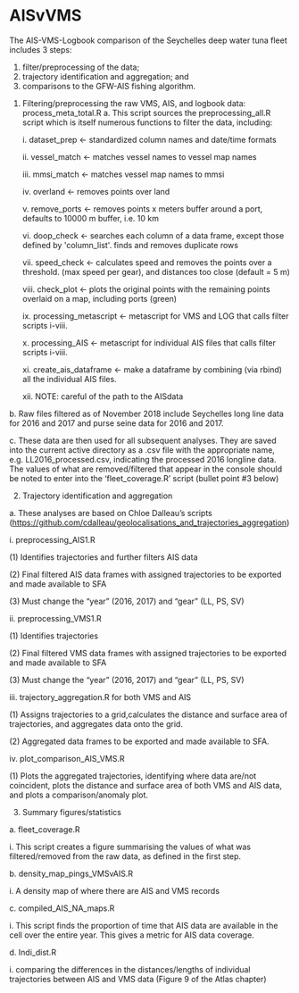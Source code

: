 # AISvVMS
The AIS-VMS-Logbook comparison of the Seychelles deep water tuna fleet includes 3 steps: 
1) filter/preprocessing of the data; 
2) trajectory identification and aggregation; and
3) comparisons to the GFW-AIS fishing algorithm.

1. Filtering/preprocessing the raw VMS, AIS, and logbook data: process_meta_total.R
  a. This script sources the preprocessing_all.R script which is itself numerous functions to filter the data, including:
  
    i. dataset_prep  <- standardized column names and date/time formats
  
    ii. vessel_match <- matches vessel names to vessel map names
  
    iii. mmsi_match   <- matches vessel map names to mmsi
  
    iv. overland         <- removes points over land
  
    v. remove_ports <- removes points x meters buffer around a port, defaults to 10000 m buffer, i.e. 10 km
    
    vi. doop_check   <- searches each column of a data frame, except those defined by 'column_list'. finds and removes duplicate rows
    
    vii. speed_check  <- calculates speed and removes the points over a threshold. (max speed per gear), and distances too close (default = 5 m)
    
    viii. check_plot     <- plots the original points with the remaining points overlaid on a map, including ports (green)
    
    ix. processing_metascript <- metascript for VMS and LOG that calls filter scripts i-viii.
    
    x. processing_AIS <- metascript for individual AIS files that calls filter scripts i-viii. 
    
    xi. create_ais_dataframe <- make a dataframe by combining (via rbind) all the individual AIS files.
    
    xii. NOTE: careful of the path to the AISdata 
    
  b. Raw files filtered as of November 2018 include Seychelles long line data for 2016 and 2017 and purse seine data for 2016 and 2017.
  
  c. These data are then used for all subsequent analyses. They are saved into the current active directory as a .csv file with the appropriate name, e.g. LL2016_processed.csv, indicating the processed 2016 longline data. The values of what are removed/filtered that appear in the console should be noted to enter into the ‘fleet_coverage.R’ script (bullet point #3 below)

2. Trajectory identification and aggregation

  a. These analyses are based on Chloe Dalleau’s scripts (https://github.com/cdalleau/geolocalisations_and_trajectories_aggregation)

   i. preprocessing_AIS1.R

    
   (1) Identifies trajectories and further filters AIS data
    
   (2) Final filtered AIS data frames with assigned trajectories to be exported and made available to SFA
    
   (3) Must change the “year” (2016, 2017) and “gear” (LL, PS, SV)
    
   ii. preprocessing_VMS1.R

   (1) Identifies trajectories

   (2) Final filtered VMS data frames with assigned trajectories to be exported and made available to SFA

   (3) Must change the “year” (2016, 2017) and “gear” (LL, PS, SV)

   iii. trajectory_aggregation.R for both VMS and AIS

   (1) Assigns trajectories to a grid,calculates the distance and surface area of trajectories, and aggregates data onto the grid.
  
   (2) Aggregated data frames to be exported and made available to SFA.

   iv. plot_comparison_AIS_VMS.R
      
   (1) Plots the aggregated trajectories, identifying where data are/not coincident, plots the distance and surface area of both VMS and AIS data, and plots a comparison/anomaly plot.

3. Summary figures/statistics
  
  a. fleet_coverage.R

   i. This script creates a figure summarising the values of what was filtered/removed from the raw data, as defined in the first step.

  b. density_map_pings_VMSvAIS.R

   i. A density map of where there are AIS and VMS records

  c. compiled_AIS_NA_maps.R

   i. This script finds the proportion of time that AIS data are available in the cell over the entire year. This gives a metric for AIS data coverage. 

  d. Indi_dist.R

   i. comparing the differences in the distances/lengths of individual trajectories between AIS and VMS data (Figure 9 of the Atlas chapter)





